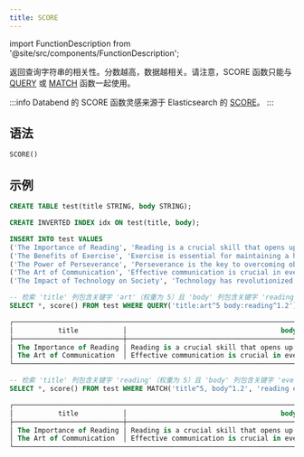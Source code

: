```yaml
---
title: SCORE
---
```

import FunctionDescription from '@site/src/components/FunctionDescription';

<FunctionDescription description="引入或更新于：v1.2.425"/>

返回查询字符串的相关性。分数越高，数据越相关。请注意，SCORE 函数只能与 [QUERY](query.md) 或 [MATCH](match.md) 函数一起使用。

:::info
Databend 的 SCORE 函数灵感来源于 Elasticsearch 的 [SCORE](https://www.elastic.co/guide/en/elasticsearch/reference/current/sql-functions-search.html#sql-functions-search-score)。
:::

## 语法

```sql
SCORE()
```

## 示例

```sql
CREATE TABLE test(title STRING, body STRING);

CREATE INVERTED INDEX idx ON test(title, body);

INSERT INTO test VALUES
('The Importance of Reading', 'Reading is a crucial skill that opens up a world of knowledge and imagination.'),
('The Benefits of Exercise', 'Exercise is essential for maintaining a healthy lifestyle.'),
('The Power of Perseverance', 'Perseverance is the key to overcoming obstacles and achieving success.'),
('The Art of Communication', 'Effective communication is crucial in everyday life.'),
('The Impact of Technology on Society', 'Technology has revolutionized our society in countless ways.');

-- 检索 'title' 列包含关键字 'art'（权重为 5）且 'body' 列包含关键字 'reading'（权重为 1.2）的文档，并返回其相关性分数
SELECT *, score() FROM test WHERE QUERY('title:art^5 body:reading^1.2');

┌────────────────────────────────────────────────────────────────────────────────────────────────────────────────────────┐
│           title           │                                      body                                      │  score()  │
├───────────────────────────┼────────────────────────────────────────────────────────────────────────────────┼───────────┤
│ The Importance of Reading │ Reading is a crucial skill that opens up a world of knowledge and imagination. │ 1.3860708 │
│ The Art of Communication  │ Effective communication is crucial in everyday life.                           │ 7.1992116 │
└────────────────────────────────────────────────────────────────────────────────────────────────────────────────────────┘

-- 检索 'title' 列包含关键字 'reading'（权重为 5）且 'body' 列包含关键字 'everyday'（权重为 1.2）的文档，并返回其相关性分数
SELECT *, score() FROM test WHERE MATCH('title^5, body^1.2', 'reading everyday');

┌────────────────────────────────────────────────────────────────────────────────────────────────────────────────────────┐
│           title           │                                      body                                      │  score()  │
├───────────────────────────┼────────────────────────────────────────────────────────────────────────────────┼───────────┤
│ The Importance of Reading │ Reading is a crucial skill that opens up a world of knowledge and imagination. │  8.585282 │
│ The Art of Communication  │ Effective communication is crucial in everyday life.                           │ 1.8575745 │
└────────────────────────────────────────────────────────────────────────────────────────────────────────────────────────┘
```